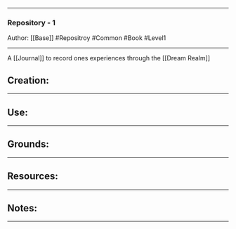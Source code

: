 - - - 
### Repository - 1
Author: [[Base]]
#Repositroy #Common #Book #Level1
- - - 
A [[Journal]] to record ones experiences through the [[Dream Realm]]

## Creation: 
---


## Use:
---


## Grounds:
--- 


## Resources:
- - -

## Notes:
- - - 